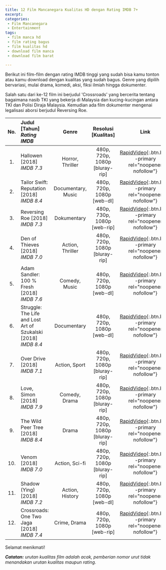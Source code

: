 ```yaml
---
title: 12 Film Mancanegara Kualitas HD dengan Rating IMDB 7+
excerpt:
categories:
 - Film Mancanegara
 - Entertainment
tags:
 - film manca hd
 - film rating bagus
 - film kualitas hd
 - download film manca
 - download film barat
 
---
```

Berikut ini film-film dengan rating IMDB tinggi yang sudah bisa kamu tonton atau kamu download dengan kualitas yang sudah bagus. Genre yang dipilih bervariasi, mulai drama, komedi, aksi, fiksi ilmiah hingga dokumenter. 

Salah satu dari ke-12 film ini berjudul 'Crossroads' yang bercerita tentang bagaimana nasib TKI yang bekerja di Malaysia dan kucing-kucingan antara TKI dan Polisi Diraja Malaysia. Kemudian ada film dokumenter mengenai legalisasi aborsi berjudul Reversing Roe.

| No. | Judul [Tahun] _Rating IMDB_ | Genre | Resolusi [Kualitas] | Link |
|:---:|:---|:---:|:---:|:---:|
| 1. | Hallowen [2018] _IMDB 7.3_ | Horror, Thriller | 480p, 720p, 1080p [bluray-rip] | [RapidVideo](https://goo.gl/hZp6XQ){:.btn.btn--primary rel="noopener nofollow"} |
| 2. | Tailor Swift: Reputation [2018] _IMDB 8.4_ | Documentary, Music | 480p, 720p, 1080p [web-dl] | [RapidVideo](https://goo.gl/RT9YmB){:.btn.btn--primary rel="noopener nofollow"} |
| 3. | Reversing Roe [2018] _IMDB 7.3_ | Dokumentary | 480p, 730p, 1080p [web-rip] | [RapidVideo](https://goo.gl/61p7eC){:.btn.btn--primary rel="noopener nofollow"} |
| 4. | Den of Thieves [2018] _IMDB 7.0_ | Action, Thriller | 480p, 720p, 1080p [bluray-rip] | [RapidVideo](https://goo.gl/vGRk7t){:.btn.btn--primary rel="noopener nofollow"} |
| 5. | Adam Sandler: 100 % Fresh [2018] _IMDB 7.6_ | Comedy, Music | 480p, 720p, 1080p [web-dl] | [RapidVideo](https://goo.gl/gTnswr){:.btn.btn--primary rel="noopener nofollow"} |
| 6. | Struggle: The Life and Lost Art of Szukalski [2018] _IMDB 8.4_ | Documentary | 480p, 720p,  1080p [web-dl] | [RapidVideo](https://goo.gl/V7beSy){:.btn.btn--primary rel="noopener nofollow"} |
| 7. | Over Drive [2018] _IMDB 7.1_ | Action, Sport | 480p, 720p, 1080p [bluray-rip] | [RapidVideo](https://goo.gl/Rd3BNw){:.btn.btn--primary rel="noopener nofollow"} |
| 8. | Love, Simon [2018] _IMDB 7.9_ | Comedy, Drama | 480p, 720p, 1080p [bluray-rip] | [RapidVideo](https://goo.gl/4vwUXi){:.btn.btn--primary rel="noopener nofollow"} |
| 9. | The Wild Peer Tree [2018] _IMDB 8.4_ | Drama | 480p, 720p, 1080p [bluray-rip] | [RapidVideo](https://goo.gl/Zf9uJA){:.btn.btn--primary rel="noopener nofollow"} |
| 10. | Venom [2018] _IMDB 7.0_ | Action, Sci-fi | 480p, 720p, 1080p [bluray-rip] | [RapidVideo](https://goo.gl/96Phjo){:.btn.btn--primary rel="noopener nofollow"} |
| 11. | Shadow (Ying) [2018] _IMDB 7.2_ | Action, History | 480p, 720p, 1080p [web-dl] | [RapidVideo](https://goo.gl/2N1RQt){:.btn.btn--primary rel="noopener nofollow"} |
| 12. | Crossroads: One Two Jaga [2018] _IMDB 7.4_ | Crime, Drama | 480p, 720p, 1080p [web-rip] | [RapidVideo](https://goo.gl/MBZUEP){:.btn.btn--primary rel="noopener nofollow"} |

Selamat menikmati!

_**Catatan:** urutan kualitas film adalah acak, pemberian nomor urut tidak menandakan urutan kualitas maupun rating._
